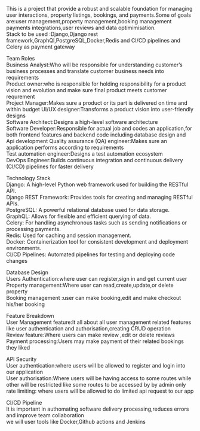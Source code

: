 This  is a project that provide a robust and scalable foundation for managing user interactions, property listings, bookings, and payments.Some of goals are:user management,property management,booking management payments integrations,user reviews and data optimimisation.  
Stack to be used :Django,Django rest framework,GraphQl,PostgreSQL,Docker,Redis and CI/CD pipelines and Celery as payment gateway  

Team Roles  
Business Analyst:Who will be responsible for understanding customer’s business processes and translate customer business needs into requirements  
Product owner:who is responsible for holding responsibility for a product vision and evolution and make sure final product meets customer requrement  
Project Manager:Makes sure a product or its part is delivered on time and within budget
UI/UX designer:Transforms a product vision into user-friendly designs  
Software Architect:Designs a high-level software architecture  
Software Developer:Responsible for actual job and codes an application,for both frontend features and backend code including database design and Api development
Quality assurance (QA) engineer:Makes sure an application performs according to requirements  
Test automation engineer:Designs a test automation ecosystem  
DevOps Engineer:Builds continuous integration and continuous delivery (CI/CD) pipelines for faster delivery  

Technology Stack  
Django: A high-level Python web framework used for building the RESTful API.  
Django REST Framework: Provides tools for creating and managing RESTful APIs.  
PostgreSQL: A powerful relational database used for data storage.  
GraphQL: Allows for flexible and efficient querying of data.  
Celery: For handling asynchronous tasks such as sending notifications or processing payments.  
Redis: Used for caching and session management.  
Docker: Containerization tool for consistent development and deployment environments.  
CI/CD Pipelines: Automated pipelines for testing and deploying code changes  

Database Design  
Users Authentication:where user can register,sign in and get current user  
Property management:Where user can read,create,update,or delete property  
Booking management :user can make booking,edit and make checkout his/her booking  

Feature Breakdown  
User Management feature:It all about all user management related features like user authentication and authorisation,creating CRUD operation  
Review feature:Where users can make review ,edit or delete reviews  
Payment processing:Users may make payment of their related bookings they liked  

API Security  
User authentication:where users will be allowed to register and login into our application  
User authorisation:Where users will be having access to some routes while other will be restricted like some routes to be accessed by by admin only  
rate limiting: where users will be allowed to do limited api request to our app  

CI/CD Pipeline  
It is important in authomating software delivery  processing,reduces errors and improve team collaboration  
we will user tools like Docker,Github actions and Jenkins  

